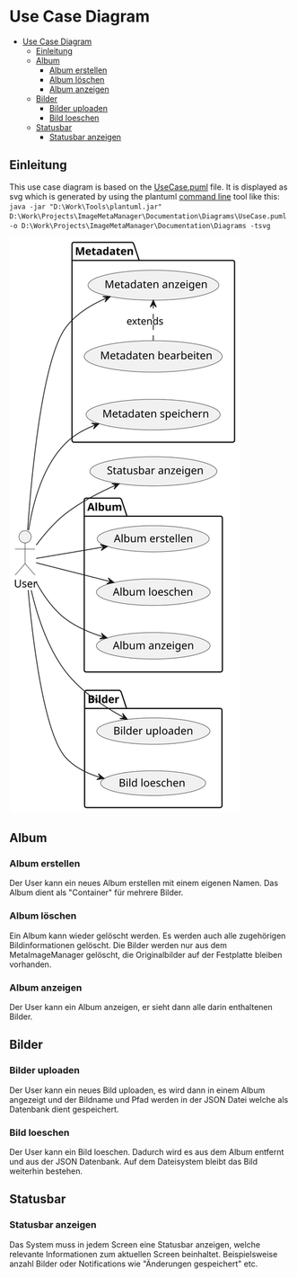 # Use Case Diagram

<!-- TOC -->
* [Use Case Diagram](#use-case-diagram)
  * [Einleitung](#einleitung)
  * [Album](#album)
    * [Album erstellen](#album-erstellen)
    * [Album löschen](#album-löschen)
    * [Album anzeigen](#album-anzeigen)
  * [Bilder](#bilder)
    * [Bilder uploaden](#bilder-uploaden)
    * [Bild loeschen](#bild-loeschen)
  * [Statusbar](#statusbar)
    * [Statusbar anzeigen](#statusbar-anzeigen)
<!-- TOC -->

## Einleitung
This use case diagram is based on the [UseCase.puml](Diagrams/UseCase.puml) file. It is displayed as svg which is generated by using the plantuml [command line](https://plantuml.com/command-line) tool like this: 
`java -jar "D:\Work\Tools\plantuml.jar" D:\Work\Projects\ImageMetaManager\Documentation\Diagrams\UseCase.puml -o D:\Work\Projects\ImageMetaManager\Documentation\Diagrams -tsvg`

![UseCaseDiagram](Diagrams/useCaseDiagram.svg)

## Album
### Album erstellen
Der User kann ein neues Album erstellen mit einem eigenen Namen. Das Album dient als "Container" für mehrere Bilder.
### Album löschen
Ein Album kann wieder gelöscht werden. Es werden auch alle zugehörigen Bildinformationen gelöscht. 
Die Bilder werden nur aus dem MetaImageManager gelöscht, die Originalbilder auf der Festplatte bleiben vorhanden.
### Album anzeigen
Der User kann ein Album anzeigen, er sieht dann alle darin enthaltenen Bilder.

## Bilder
### Bilder uploaden
Der User kann ein neues Bild uploaden, es wird dann in einem Album angezeigt und der Bildname und Pfad werden in der JSON Datei welche als Datenbank dient gespeichert.
### Bild loeschen
Der User kann ein Bild loeschen. Dadurch wird es aus dem Album entfernt und aus der JSON Datenbank. Auf dem Dateisystem bleibt das Bild weiterhin bestehen.

## Statusbar
### Statusbar anzeigen
Das System muss in jedem Screen eine Statusbar anzeigen, welche relevante Informationen zum aktuellen Screen beinhaltet. Beispielsweise anzahl Bilder oder Notifications wie "Änderungen gespeichert" etc.